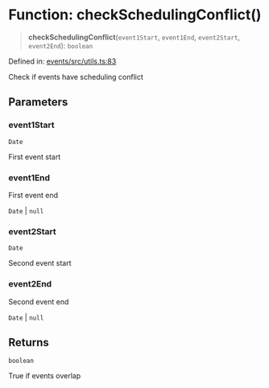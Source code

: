 # Function: checkSchedulingConflict()

> **checkSchedulingConflict**(`event1Start`, `event1End`, `event2Start`, `event2End`): `boolean`

Defined in: [events/src/utils.ts:83](https://github.com/happyvertical/smrt/blob/71a16025d52b026725fd522a392015e67e1d6489/packages/events/src/utils.ts#L83)

Check if events have scheduling conflict

## Parameters

### event1Start

`Date`

First event start

### event1End

First event end

`Date` | `null`

### event2Start

`Date`

Second event start

### event2End

Second event end

`Date` | `null`

## Returns

`boolean`

True if events overlap
